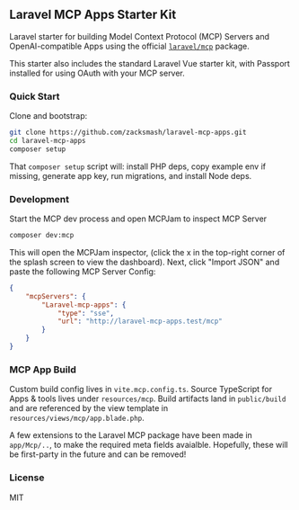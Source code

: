 ## Laravel MCP Apps Starter Kit

Laravel starter for building Model Context Protocol (MCP) Servers and OpenAI-compatible Apps using the official [`laravel/mcp`](https://github.com/laravel/mcp) package.

This starter also includes the standard Laravel Vue starter kit, with Passport installed for using OAuth with your MCP server.

### Quick Start

Clone and bootstrap:

```bash
git clone https://github.com/zacksmash/laravel-mcp-apps.git
cd laravel-mcp-apps
composer setup
```

That `composer setup` script will: install PHP deps, copy example env if missing, generate app key, run migrations, and install Node deps.

### Development

Start the MCP dev process and open MCPJam to inspect MCP Server

```bash
composer dev:mcp
```

This will open the MCPJam inspector, (click the x in the top-right corner of the splash screen to view the dashboard). Next, click "Import JSON" and paste the following MCP Server Config:

```json
{
    "mcpServers": {
        "Laravel-mcp-apps": {
            "type": "sse",
            "url": "http://laravel-mcp-apps.test/mcp"
        }
    }
}
```

### MCP App Build

Custom build config lives in `vite.mcp.config.ts`. Source TypeScript for Apps & tools lives under `resources/mcp`. Build artifacts land in `public/build` and are referenced by the view template in `resources/views/mcp/app.blade.php`.

A few extensions to the Laravel MCP package have been made in `app/Mcp/..`, to make the required meta fields avaialble. Hopefully, these will be first-party in the future and can be removed!

### License

MIT
